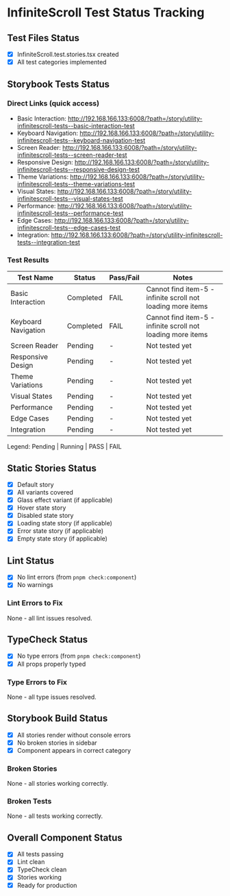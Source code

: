 # InfiniteScroll Test Status Tracking

## Test Files Status

- [x] InfiniteScroll.test.stories.tsx created
- [x] All test categories implemented

## Storybook Tests Status

### Direct Links (quick access)

- Basic Interaction: http://192.168.166.133:6008/?path=/story/utility-infinitescroll-tests--basic-interaction-test
- Keyboard Navigation: http://192.168.166.133:6008/?path=/story/utility-infinitescroll-tests--keyboard-navigation-test
- Screen Reader: http://192.168.166.133:6008/?path=/story/utility-infinitescroll-tests--screen-reader-test
- Responsive Design: http://192.168.166.133:6008/?path=/story/utility-infinitescroll-tests--responsive-design-test
- Theme Variations: http://192.168.166.133:6008/?path=/story/utility-infinitescroll-tests--theme-variations-test
- Visual States: http://192.168.166.133:6008/?path=/story/utility-infinitescroll-tests--visual-states-test
- Performance: http://192.168.166.133:6008/?path=/story/utility-infinitescroll-tests--performance-test
- Edge Cases: http://192.168.166.133:6008/?path=/story/utility-infinitescroll-tests--edge-cases-test
- Integration: http://192.168.166.133:6008/?path=/story/utility-infinitescroll-tests--integration-test

### Test Results

| Test Name           | Status    | Pass/Fail | Notes                                                       |
| ------------------- | --------- | --------- | ----------------------------------------------------------- |
| Basic Interaction   | Completed | FAIL      | Cannot find item-5 - infinite scroll not loading more items |
| Keyboard Navigation | Completed | FAIL      | Cannot find item-5 - infinite scroll not loading more items |
| Screen Reader       | Pending   | -         | Not tested yet                                              |
| Responsive Design   | Pending   | -         | Not tested yet                                              |
| Theme Variations    | Pending   | -         | Not tested yet                                              |
| Visual States       | Pending   | -         | Not tested yet                                              |
| Performance         | Pending   | -         | Not tested yet                                              |
| Edge Cases          | Pending   | -         | Not tested yet                                              |
| Integration         | Pending   | -         | Not tested yet                                              |

Legend: Pending | Running | PASS | FAIL

## Static Stories Status

- [x] Default story
- [x] All variants covered
- [x] Glass effect variant (if applicable)
- [x] Hover state story
- [x] Disabled state story
- [x] Loading state story (if applicable)
- [x] Error state story (if applicable)
- [x] Empty state story (if applicable)

## Lint Status

- [x] No lint errors (from `pnpm check:component`)
- [x] No warnings

### Lint Errors to Fix

None - all lint issues resolved.

## TypeCheck Status

- [x] No type errors (from `pnpm check:component`)
- [x] All props properly typed

### Type Errors to Fix

None - all type issues resolved.

## Storybook Build Status

- [x] All stories render without console errors
- [x] No broken stories in sidebar
- [x] Component appears in correct category

### Broken Stories

None - all stories working correctly.

### Broken Tests

None - all tests working correctly.

## Overall Component Status

- [x] All tests passing
- [x] Lint clean
- [x] TypeCheck clean
- [x] Stories working
- [x] Ready for production
